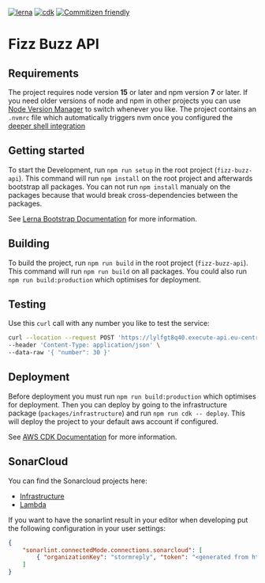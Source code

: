[![lerna](https://img.shields.io/badge/maintained%20with-lerna-cc00ff.svg)](https://lerna.js.org/)
[![cdk](https://img.shields.io/badge/built%20with-cdk-%23ec7211)](https://aws.amazon.com/cdk/)
[![Commitizen friendly](https://img.shields.io/badge/commitizen-friendly-brightgreen.svg)](http://commitizen.github.io/cz-cli/)
# Fizz Buzz API

## Requirements

The project requires node version **15** or later and npm version **7** or later.
If you need older versions of node and npm in other projects you can use [Node Version Manager](https://github.com/nvm-sh/nvm) to switch whenever you like. The project contains an `.nvmrc` file which automatically triggers nvm once you configured the [deeper shell integration](https://github.com/nvm-sh/nvm#deeper-shell-integration)

## Getting started
To start the Development, run `npm run setup` in the root project (`fizz-buzz-api`).
This command will run `npm install` on the root project and afterwards bootstrap all packages. You can not run `npm install` manualy on the packages because that would break cross-dependencies between the packages.

See [Lerna Bootstrap Documentation](https://github.com/lerna/lerna/tree/master/commands/bootstrap#readme) for more information.

## Building
To build the project, run `npm run build` in the root project (`fizz-buzz-api`).
This command will run `npm run build` on all packages. You could also run `npm run build:production` which optimises for deployment.

## Testing
Use this `curl` call with any number you like to test the service:
```bash
curl --location --request POST 'https://lylfgt8q40.execute-api.eu-central-1.amazonaws.com/prod/check' \
--header 'Content-Type: application/json' \
--data-raw '{ "number": 30 }'
```

## Deployment
Before deployment you must run `npm run build:production` which optimises for deployment. Then you can deploy by going to the infrastructure package (`packages/infrastructure`) and run `npm run cdk -- deploy`. This will deploy the project to your default aws account if configured.

See [AWS CDK Documentation](https://docs.aws.amazon.com/cdk/api/latest/) for more information.

## SonarCloud

You can find the Sonarcloud projects here:
- [Infrastructure](https://sonarcloud.io/dashboard?id=stormreply_fizz-buzz-api_infrastructure)
- [Lambda](https://sonarcloud.io/dashboard?id=stormreply_fizz-buzz-api_lambda)

If you want to have the sonarlint result in your editor when developing put the following configuration in your user settings:

``` json
{
    "sonarlint.connectedMode.connections.sonarcloud": [
        { "organizationKey": "stormreply", "token": "<generated from https://sonarcloud.io/account/security/>" }
    ]
}
```
